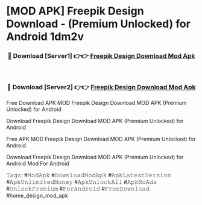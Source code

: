 # [MOD APK] Freepik Design Download - (Premium Unlocked) for Android 1dm2v



<div align="center">
<h3>🔴 Download [Server1] 👉👉 <a href="https://momento.my/?title=Freepik_Design_Download">Freepik Design Download Mod Apk</a></h3><br>

<h3>🔴 Download [Server2] 👉👉 <a href="https://momento.my/?title=Freepik_Design_Download">Freepik Design Download Mod Apk</a></h3>
</div>



Free Download APK MOD Freepik Design Download MOD APK (Premium Unlocked) for Android

Download Freepik Design Download MOD APK (Premium Unlocked) for Android

Free APK MOD Freepik Design Download MOD APK (Premium Unlocked) for Android

Download Freepik Design Download MOD APK (Premium Unlocked) for Android Mod For Android

𝚃𝚊𝚐𝚜: #𝙼𝚘𝚍𝙰𝚙𝚔 #𝙳𝚘𝚠𝚗𝚕𝚘𝚊𝚍𝙼𝚘𝚍𝙰𝚙𝚔 #𝙰𝚙𝚔𝙻𝚊𝚝𝚎𝚜𝚝𝚅𝚎𝚛𝚜𝚒𝚘𝚗 #𝙰𝚙𝚔𝚄𝚗𝚕𝚒𝚖𝚒𝚝𝚎𝚍𝙼𝚘𝚗𝚎𝚢 #𝙰𝚙𝚔𝚄𝚗𝚕𝚘𝚌𝚔𝙰𝚕𝚕 #𝙰𝚙𝚔𝙽𝚘𝙰𝚍𝚜 #𝚄𝚗𝚕𝚘𝚌𝚔𝙿𝚛𝚎𝚖𝚒𝚞𝚖 #𝙵𝚘𝚛𝙰𝚗𝚍𝚛𝚘𝚒𝚍 #𝙵𝚛𝚎𝚎𝙳𝚘𝚠𝚗𝚕𝚘𝚊𝚍 #home_design_mod_apk
